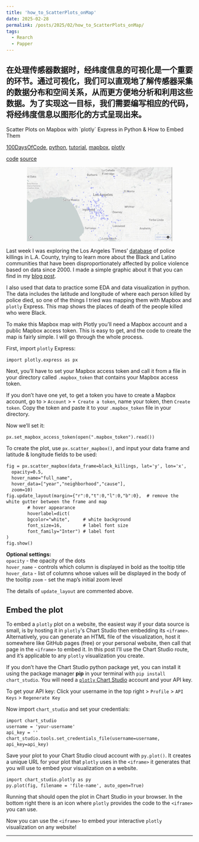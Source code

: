 ```yaml
---
title: 'how_to_ScatterPlots_onMap'
date: 2025-02-28
permalink: /posts/2025/02/how_to_ScatterPlots_onMap/
tags:
  - Rearch
  - Papper
---
```

在处理传感器数据时，经纬度信息的可视化是一个重要的环节。通过可视化，我们可以直观地了解传感器采集的数据分布和空间关系，从而更方便地分析和利用这些数据。为了实现这一目标，我们需要编写相应的代码，将经纬度信息以图形化的方式呈现出来。
---

Scatter Plots on Mapbox with \`plotly\` Express in Python & How to Embed Them

 [100DaysOfCode](https://isabella-b.com/category/100daysofcode/), [python](https://isabella-b.com/category/python/), [tutorial](https://isabella-b.com/category/tutorial/), [mapbox](https://isabella-b.com/category/mapbox/), [plotly](https://isabella-b.com/category/plotly/)

[code](https://github.com/isabellabenabaye/los-angeles-police-killings/blob/master/LA-police-killings-map.ipynb) [source](https://github.com/datadesk/los-angeles-police-killings-data)[](https://twitter.com/_isabellamb/status/1272769156941668352?s=20)[](https://dev.to/isabellabenabaye/scatter-plots-on-mapbox-with-plotly-express-in-python-how-to-embed-them-1l8m)
  <Center>
  <img src='/images/blog/02/map.jpg' style='zoom:50%'>
  </Center>
  
Last week I was exploring the Los Angeles Times’ [database](https://github.com/datadesk/los-angeles-police-killings-data) of police killings in L.A. County, trying to learn more about the Black and Latino communities that have been disproportionately affected by police violence based on data since 2000. I made a simple graphic about it that you can find in my [blog post](https://isabella-b.com/blog/los-angeles-police-killings).

I also used that data to practice some EDA and data visualization in python. The data includes the latitude and longitude of where each person killed by police died, so one of the things I tried was mapping them with Mapbox and `plotly` Express. This map shows the places of death of the people killed who were Black.

To make this Mapbox map with Plotly you’ll need a Mapbox account and a public Mapbox access token. This is easy to get, and the code to create the map is fairly simple. I will go through the whole process.

First, import `plotly` Express:

    import plotly.express as px
    

Next, you’ll have to set your Mapbox access token and call it from a file in your directory called `.mapbox_token` that contains your Mapbox access token.

If you don’t have one yet, to get a token you have to create a Mapbox account, go to > `Account` > `+ Create a token`, name your token, then `Create token`. Copy the token and paste it to your `.mapbox_token` file in your directory.

Now we’ll set it:

    px.set_mapbox_access_token(open(".mapbox_token").read())
    

To create the plot, use `px.scatter_mapbox()`, and input your data frame and latitude & longitude fields to be used:

    fig = px.scatter_mapbox(data_frame=black_killings, lat='y', lon='x', 
      opacity=0.5, 
      hover_name="full_name", 
      hover_data=["year","neighborhood","cause"], 
      zoom=10)
    fig.update_layout(margin={"r":0,"t":0,"l":0,"b":0},  # remove the white gutter between the frame and map
            # hover appearance
            hoverlabel=dict( 
            bgcolor="white",     # white background
            font_size=16,        # label font size
            font_family="Inter") # label font
    )
    fig.show()
    

**Optional settings:**  
`opacity` - the opacity of the dots  
`hover_name` - controls which column is displayed in bold as the tooltip title  
`hover_data` - list of columns whose values will be displayed in the body of the tooltip `zoom` - set the map’s initial zoom level

The details of `update_layout` are commented above.

## Embed the plot

To embed a `plotly` plot on a website, the easiest way if your data source is small, is by hosting it in `plotly`'s Chart Studio then embedding its `<iframe>`. Alternatively, you can generate an HTML file of the visualization, host it somewhere like GitHub pages (free) or your personal website, then call that page in the `<iframe>` to embed it. In this post I’ll use the Chart Studio route, and it’s applicable to any `plotly` visualization you create.

If you don’t have the Chart Studio python package yet, you can install it using the package manager **pip** in your terminal with `pip install chart_studio`. You will need a [`plotly` Chart Studio](https://chart-studio.plotly.com/feed/#/) account and your API key.

To get your API key: Click your username in the top right > `Profile` > `API Keys` > `Regenerate Key`

Now import `chart_studio` and set your credentials:

    import chart_studio
    username = 'your-username' 
    api_key = '' 
    chart_studio.tools.set_credentials_file(username=username, api_key=api_key)
    

Save your plot to your Chart Studio cloud account with `py.plot()`. It creates a unique URL for your plot that `plotly` uses in the `<iframe>` it generates that you will use to embed your visualization on a website.

    import chart_studio.plotly as py
    py.plot(fig, filename = 'file-name', auto_open=True)
    

Running that should open the plot in Chart Studio in your browser. In the bottom right there is an icon where `plotly` provides the code to the `<iframe>` you can use.

Now you can use the `<iframe>` to embed your interactive `plotly` visualization on any website!

<!-- I hope you found this helpful. If you have any questions, feel free to comment below or [tweet/DM me](https://twitter.com/_isabellamb). -->



---
